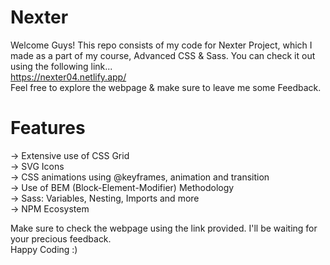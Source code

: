 # Nexter
Welcome Guys! This repo consists of my code for Nexter Project, which I made as a part of my course, Advanced CSS & Sass. You can check it out using the following link...  
https://nexter04.netlify.app/  
Feel free to explore the webpage & make sure to leave me some Feedback.  
# Features
-> Extensive use of CSS Grid  
-> SVG Icons  
-> CSS animations using @keyframes, animation and transition  
-> Use of BEM (Block-Element-Modifier) Methodology  
-> Sass: Variables, Nesting, Imports and more  
-> NPM Ecosystem  

Make sure to check the webpage using the link provided. I'll be waiting for your precious feedback.  
Happy Coding :)

